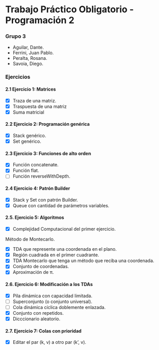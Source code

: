 
# Trabajo Práctico Obligatorio - Programación 2
### Grupo 3

- Aguilar, Dante. 
- Ferrini, Juan Pablo.
- Peralta, Rosana.
- Savoia, Diego.


### Ejercicios

#### 2.1 Ejercicio 1: Matrices
  - [x] Traza de una matriz.
  - [x] Traspuesta de una matriz
  - [x] Suma matricial

#### 2.2 Ejercicio 2: Programación genérica
  - [x] Stack genérico.
  - [x] Set genérico.

#### 2.3 Ejercicio 3: Funciones de alto orden
- [x] Función concatenate.
- [x] Función flat.
- [ ] Función reverseWithDepth.

#### 2.4 Ejercicio 4: Patrón Builder
- [x] Stack y Set con patrón Builder.
- [x] Queue con cantidad de parámetros variables.

#### 2.5. Ejercicio 5: Algoritmos
- [x] Complejidad Computacional del primer ejercicio.

Método de Montecarlo.
- [x] TDA que represente una coordenada en el plano.
- [x] Región cuadrada en el primer cuadrante.
- [x] TDA Montecarlo que tenga un método que reciba una coordenada.
- [x] Conjunto de coordenadas.
- [x] Aproximación de π.

#### 2.6. Ejercicio 6: Modificación a los TDAs
- [x] Pila dinámica con capacidad limitada.
- [ ] Superconjunto (o conjunto universal).
- [ ] Cola dinámica cíclica doblemente enlazada.
- [x] Conjunto con repetidos.
- [x] Dicccionario aleatorio.

#### 2.7. Ejercicio 7: Colas con prioridad
- [x] Editar el par (k, v) a otro par (k’, v).


